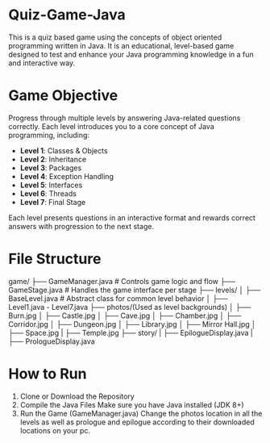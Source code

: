 # Quiz-Game-Java
This is a quiz based game using the concepts of object oriented programming written in Java. It is an educational, level-based game designed to test and enhance your Java programming knowledge in a fun and interactive way.

# Game Objective

Progress through multiple levels by answering Java-related questions correctly. Each level introduces you to a core concept of Java programming, including:

- **Level 1**: Classes & Objects  
- **Level 2**: Inheritance  
- **Level 3**: Packages  
- **Level 4**: Exception Handling  
- **Level 5**: Interfaces
- **Level 6**: Threads
- **Level 7**: Final Stage 

Each level presents questions in an interactive format and rewards correct answers with progression to the next stage.

# File Structure
game/
├── GameManager.java # Controls game logic and flow
├── GameStage.java # Handles the game interface per stage
├── levels/
│ ├── BaseLevel.java # Abstract class for common level behavior
│ ├── Level1.java - Level7.java
├── photos/(Used as level backgrounds)
│ ├── Burn.jpg 
│ ├── Castle.jpg
│ ├── Cave.jpg
│ ├── Chamber.jpg
│ ├── Corridor.jpg
│ ├── Dungeon.jpg
│ ├── Library.jpg
│ ├── Mirror Hall.jpg
│ ├── Space.jpg
| ├── Temple.jpg
├── story/
| ├── EpilogueDisplay.java
| ├── PrologueDisplay.java


# How to Run
1. Clone or Download the Repository
2. Compile the Java Files
Make sure you have Java installed (JDK 8+)
3. Run the Game (GameManager.java)
Change the photos location in all the levels as well as prologue and epilogue according to their downloaded locations on your pc.
   

